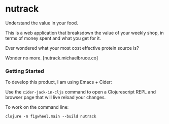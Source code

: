 # nutrack

Understand the value in your food.

This is a web application that breaksdown the value of your weekly shop, in
terms of money spent and what you get for it.

Ever wondered what your most cost effective protein source is?

Wonder no more. [nutrack.michaelbruce.co]

### Getting Started

To develop this product, I am using Emacs + Cider:

Use the `cider-jack-in-cljs` command to open a Clojurescript REPL and browser
page that will live reload your changes.

To work on the command line:

`clojure -m figwheel.main --build nutrack`
